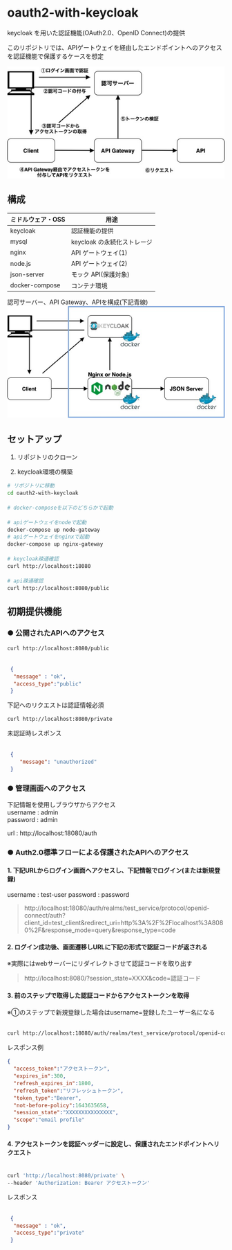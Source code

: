 # oauth2-with-keycloak

keycloak を用いた認証機能(OAuth2.0、OpenID Connect)の提供

このリポジトリでは、APIゲートウェイを経由したエンドポイントへのアクセスを認証機能で保護するケースを想定

![フロー](https://github.com/s-moteki/oauth2-with-keycloak/blob/main/docs/flow.jpg?raw=true)

## 構成

| ミドルウェア・OSS | 用途              |
| ----------------- | ----------------- |
| keycloak          | 認証機能の提供         |
| mysql             | keycloak の永続化ストレージ |
| nginx             | API ゲートウェイ(1)  |
| node.js           | API ゲートウェイ(2)  |
| json-server       | モック API(保護対象)        |
| docker-compose       | コンテナ環境        |

認可サーバー、API Gateway、APIを構成(下記青線)
![構成図](https://github.com/s-moteki/oauth2-with-keycloak/blob/main/docs/infrastructure.jpg?raw=true)

## セットアップ

1. リポジトリのクローン

1. keycloak環境の構築

```bash
# リポジトリに移動
cd oauth2-with-keycloak

# docker-composeを以下のどちらかで起動

# apiゲートウェイをnodeで起動
docker-compose up node-gateway
# apiゲートウェイをnginxで起動
docker-compose up nginx-gateway

# keycloak疎通確認
curl http://localhost:18080

# api疎通確認
curl http://localhost:8080/public
```

## 初期提供機能

### **● 公開されたAPIへのアクセス**

```bash
curl http://localhost:8080/public
```

```json

 {
  "message" : "ok",
  "access_type":"public"
 }

```

下記へのリクエストは認証情報必須

```bash
curl http://localhost:8080/private
```

未認証時レスポンス

```json

 {
    "message": "unauthorized"
 }

```

### **● 管理画面へのアクセス**

下記情報を使用しブラウザからアクセス  
username : admin  
password : admin  

url : http://localhost:18080/auth

### **● Auth2.0標準フローによる保護されたAPIへのアクセス**

#### 1. 下記URLからログイン画面へアクセスし、下記情報でログイン(または新規登録)

username : test-user
password : password

> http://localhost:18080/auth/realms/test_service/protocol/openid-connect/auth?client_id=test_client&redirect_uri=http%3A%2F%2Flocalhost%3A8080%2F&response_mode=query&response_type=code

#### 2. ログイン成功後、画面遷移しURLに下記の形式で認証コードが返される  

※実際にはwebサーバーにリダイレクトさせて認証コードを取り出す

> http://localhost:8080/?session_state=XXXX&code=認証コード

#### 3. 前のステップで取得した認証コードからアクセストークンを取得  

※①のステップで新規登録した場合はusername=登録したユーザー名になる

```bash

curl http://localhost:18080/auth/realms/test_service/protocol/openid-connect/token -d 'grant_type=authorization_code&username=test-user&client_id=test_client&client_secret=wgefmNBGop63ctr564st1mDtWuNfP1Uw&code=認証コード&redirect_uri=http://localhost:8080/'

```

レスポンス例

```json
{
  "access_token":"アクセストークン",
  "expires_in":300,
  "refresh_expires_in":1800,
  "refresh_token":"リフレッシュトークン",
  "token_type":"Bearer",
  "not-before-policy":1643635658,
  "session_state":"XXXXXXXXXXXXXXX",
  "scope":"email profile"
}
```

#### 4. アクセストークンを認証ヘッダーに設定し、保護されたエンドポイントへリクエスト

```bash

curl 'http://localhost:8080/private' \
--header 'Authorization: Bearer アクセストークン'

```

レスポンス

```json

 {
  "message" : "ok",
  "access_type":"private"
 }

```
